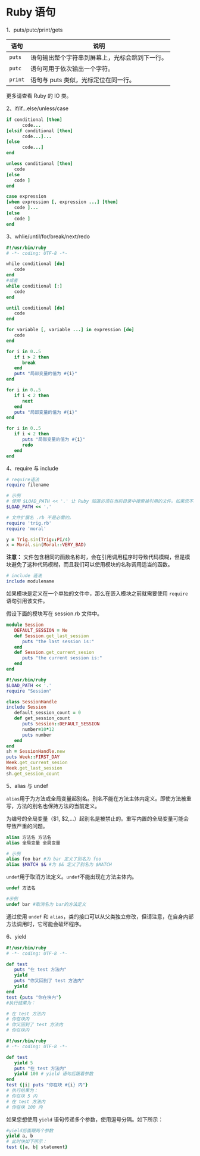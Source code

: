 # Ruby 语句

1、puts/putc/print/gets

| 语句    | 说明                                           |
| ------- | ---------------------------------------------- |
| `puts`  | 语句输出整个字符串到屏幕上，光标会跳到下一行。 |
| `putc`  | 语句可用于依次输出一个字符。                   |
| `print` | 语句与 puts 类似，光标定位在同一行。           |

更多请查看 Ruby 的 IO 类。

2、if/if...else/unless/case

```ruby
if conditional [then]
      code...
[elsif conditional [then]
      code...]...
[else
      code...]
end

unless conditional [then]
   code
[else
   code ]
end

case expression
[when expression [, expression ...] [then]
   code ]...
[else
   code ]
end
```

3、whlie/until/for/break/next/redo

```ruby
#!/usr/bin/ruby
# -*- coding: UTF-8 -*-

while conditional [do]
   code
end
#或者
while conditional [:]
   code
end

until conditional [do]
   code
end

for variable [, variable ...] in expression [do]
   code
end

for i in 0..5
   if i > 2 then
      break
   end
   puts "局部变量的值为 #{i}"
end

for i in 0..5
   if i < 2 then
      next
   end
   puts "局部变量的值为 #{i}"
end

for i in 0..5
   if i < 2 then
      puts "局部变量的值为 #{i}"
      redo
   end
end
```

4、require 与 include

```ruby
# require语法
require filename
```

```ruby
# 示例
# 使用 $LOAD_PATH << '.' 让 Ruby 知道必须在当前目录中搜索被引用的文件。如果您不想使用 $LOAD_PATH，那么您可以使用 require_relative 来从一个相对目录引用文件。
$LOAD_PATH << '.'

# 文件扩展名 .rb 不是必需的。
require 'trig.rb'
require 'moral'

y = Trig.sin(Trig::PI/4)
x = Moral.sin(Moral::VERY_BAD)
```

**注意：** 文件包含相同的函数名称时，会在引用调用程序时导致代码模糊，但是模块避免了这种代码模糊，而且我们可以使用模块的名称调用适当的函数。

```ruby
# include 语法
include modulename
```

如果模块是定义在一个单独的文件中，那么在嵌入模块之前就需要使用 `require` 语句引用该文件。

假设下面的模块写在 session.rb 文件中。

```ruby
module Session
   DEFAULT_SESSION = Ne
   def Session.get_last_session
      puts "the last session is:"
   end
   def Session.get_current_sesion
      puts "the current session is:"
   end
end
```

```ruby
#!/usr/bin/ruby
$LOAD_PATH << '.'
require "Session"

class SessionHandle
include Session
   default_session_count = 0
   def get_session_count
      puts Session::DEFAULT_SESSION
      number=10*12
      puts number
   end
end
sh = SessionHandle.new
puts Week::FIRST_DAY
Week.get_current_sesion
Week.get_last_session
sh.get_session_count
```

5、alias 与 undef

`alias`用于为方法或全局变量起别名。别名不能在方法主体内定义。即使方法被重写，方法的别名也保持方法的当前定义。

为编号的全局变量（$1, $2,...）起别名是被禁止的。重写内置的全局变量可能会导致严重的问题。

```ruby
alias 方法名 方法名
alias 全局变量 全局变量
```

```ruby
# 示例
alias foo bar #为 bar 定义了别名为 foo
alias $MATCH $& #为 $& 定义了别名为 $MATCH
```

`undef`用于取消方法定义。`undef`不能出现在方法主体内。

```ruby
undef 方法名
```

```ruby
#示例
undef bar #取消名为 bar的方法定义
```

通过使用 `undef` 和 `alias`，类的接口可以从父类独立修改，但请注意，在自身内部方法调用时，它可能会破坏程序。

6、yield

```ruby
#!/usr/bin/ruby
# -*- coding: UTF-8 -*-

def test
   puts "在 test 方法内"
   yield
   puts "你又回到了 test 方法内"
   yield
end
test {puts "你在块内"}
#执行结果为：

# 在 test 方法内
# 你在块内
# 你又回到了 test 方法内
# 你在块内
```

```ruby
#!/usr/bin/ruby
# -*- coding: UTF-8 -*-

def test
   yield 5
   puts "在 test 方法内"
   yield 100 # yield 语句后跟着参数
end
test {|i| puts "你在块 #{i} 内"}
# 执行结果为：
# 你在块 5 内
# 在 test 方法内
# 你在块 100 内
```

如果您想使用 `yield` 语句传递多个参数，使用逗号分隔。如下所示：

```ruby
#yield后面跟两个参数
yield a, b
# 此时块如下所示：
test {|a, b| statement}
```
